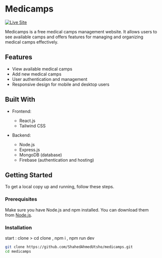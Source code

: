 # Medicamps

[![Live Site](https://img.shields.io/badge/Live%20Site-4B88F6?style=for-the-badge&logo=web&logoColor=white)](https://medicamps-01.web.app/)

Medicamps is a free medical camps management website. It allows users to see available camps and offers features for managing and organizing medical camps effectively.

## Features

- View available medical camps
- Add new medical camps
- User authentication and management
- Responsive design for mobile and desktop users

## Built With

- Frontend:
  - React.js
  - Tailwind CSS

- Backend:
  - Node.js
  - Express.js
  - MongoDB (database)
  - Firebase (authentication and hosting)

## Getting Started

To get a local copy up and running, follow these steps.

### Prerequisites

Make sure you have Node.js and npm installed. You can download them from [Node.js](https://nodejs.org/).

### Installation

start : clone > cd clone , npm i , npm run dev








   ```sh
   git clone https://github.com/ShahedAhmedUtsho/medicamps.git
   cd medicamps


